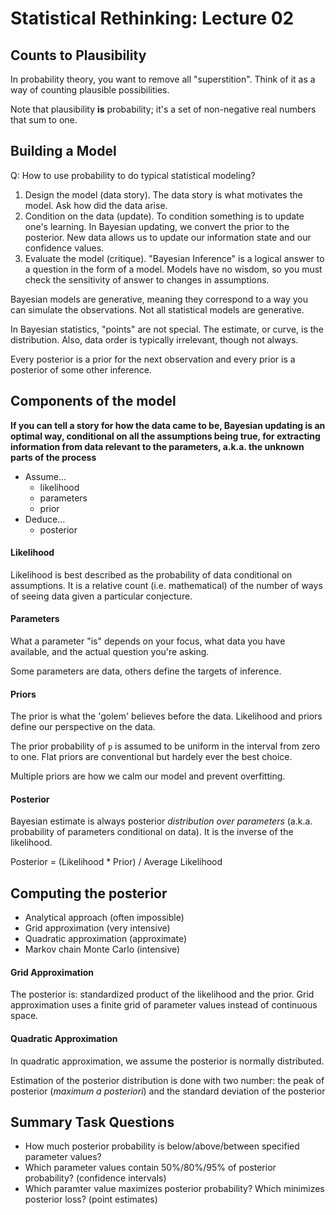 # Statistical Rethinking: Lecture 02

## Counts to Plausibility

In probability theory, you want to remove all "superstition". Think of it as a way of counting plausible possibilities.

Note that plausibility **is** probability; it's a set of non-negative real numbers that sum to one.

## Building a Model

Q: How to use probability to do typical statistical modeling?

1. Design the model (data story). The data story is what motivates the model. Ask how did the data arise.
2. Condition on the data (update). To condition something is to update one's learning. In Bayesian updating, we convert the prior to the posterior. New data allows us to update our information state and our confidence values.
3. Evaluate the model (critique). "Bayesian Inference" is a logical answer to a question in the form of a model. Models have no wisdom, so you must check the sensitivity of answer to changes in assumptions.

Bayesian models are generative, meaning they correspond to a way you can simulate the observations. Not all statistical models are generative.

In Bayesian statistics, "points" are not special. The estimate, or curve, is the distribution. Also, data order is typically irrelevant, though not always.

Every posterior is a prior for the next observation and every prior is a posterior of some other inference.

## Components of the model

**If you can tell a story for how the data came to be, Bayesian updating is an optimal way, conditional on all the assumptions being true, for extracting information from data relevant to the parameters, a.k.a. the unknown parts of the process**

* Assume...
  * likelihood
  * parameters
  * prior
* Deduce...
  * posterior

#### Likelihood

Likelihood is best described as the probability of data conditional on assumptions. It is a relative count (i.e. mathematical) of the number of ways of seeing data given a particular conjecture.

#### Parameters

What a parameter "is" depends on your focus, what data you have available, and the actual question you're asking.

Some parameters are data, others define the targets of inference.

#### Priors

The prior is what the 'golem' believes before the data. Likelihood and priors define our perspective on the data.

The prior probability of `p` is assumed to be uniform in the interval from zero to one. Flat priors are conventional but hardely ever the best choice.

Multiple priors are how we calm our model and prevent overfitting.

#### Posterior

Bayesian estimate is always posterior *distribution over parameters* (a.k.a. probability of parameters conditional on data). It is the inverse of the likelihood.

Posterior = (Likelihood * Prior) / Average Likelihood

## Computing the posterior

* Analytical approach (often impossible)
* Grid approximation (very intensive)
* Quadratic approximation (approximate)
* Markov chain Monte Carlo (intensive)

#### Grid Approximation

The posterior is: standardized product of the likelihood and the prior. Grid approximation uses a finite grid of parameter values instead of continuous space.

#### Quadratic Approximation

In quadratic approximation, we assume the posterior is normally distributed.

Estimation of the posterior distribution is done with two number: the peak of posterior (*maximum a posteriori*) and the standard deviation of the posterior

## Summary Task Questions

* How much posterior probability is below/above/between specified parameter values?
* Which parameter values contain 50%/80%/95% of posterior probability? (confidence intervals)
* Which paramter value maximizes posterior probability? Which minimizes posterior loss? (point estimates)